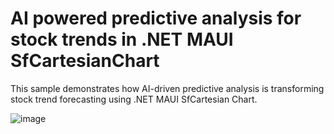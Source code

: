 # AI powered predictive analysis for stock trends in .NET MAUI SfCartesianChart
This sample demonstrates how AI-driven predictive analysis is transforming stock trend forecasting using .NET MAUI SfCartesian Chart.

![image](https://github.com/user-attachments/assets/60e163fb-ce0d-4943-9bfb-f876e5ccf232)
